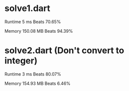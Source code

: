 # solve1.dart

Runtime 5 ms Beats 70.65%

Memory 150.08 MB Beats 94.39%


# solve2.dart (Don't convert to integer)

Runtime 3 ms Beats 80.07%

Memory 154.93 MB Beats 6.46%

